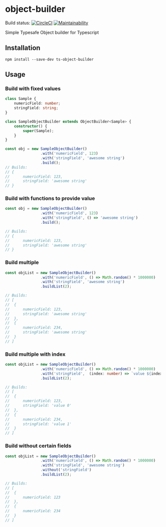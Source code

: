 # object-builder

Build status: [![CircleCI](https://circleci.com/gh/pkspks/ts-object-builder.svg?style=svg)](https://circleci.com/gh/pkspks/ts-object-builder)
[![Maintainability](https://api.codeclimate.com/v1/badges/b322b07affdd35f2d2d0/maintainability)](https://codeclimate.com/github/pkspks/ts-object-builder/maintainability)

Simple Typesafe Object builder for Typescript


## Installation

`npm install --save-dev ts-object-builder`


## Usage

### Build with fixed values
```typescript
class Sample {
    numericField: number;
    stringField: string;
}

class SampleObjectBuilder extends ObjectBuilder<Sample> {
    constructor() {
        super(Sample);
    }
}

const obj = new SampleObjectBuilder()
                .with('numericField', 123)
                .with('stringField', 'awesome string')
                .build();
// Builds:
// {
//      numericField: 123, 
//      stringField: 'awesome string'
// }
```

### Build with functions to provide value
```typescript
const obj = new SampleObjectBuilder()
                .with('numericField', 123)
                .with('stringField', () => 'awesome string')
                .build();

// Builds:
// {
//      numericField: 123, 
//      stringField: 'awesome string'
// }
```

### Build multiple
```typescript
const objList = new SampleObjectBuilder()
                .with('numericField', () => Math.random() * 1000000)
                .with('stringField', 'awesome string')
                .buildList(2);

// Builds:
// [
//  {
//      numericField: 123, 
//      stringField: 'awesome string'
//  },
//  {
//      numericField: 234, 
//      stringField: 'awesome string'
//  }
// ]
```


### Build multiple with index
```typescript
const objList = new SampleObjectBuilder()
                .with('numericField', () => Math.random() * 1000000)
                .with('stringField',  (index: number) => `value ${index}`)
                .buildList(2);

// Builds:
// [
//  {
//      numericField: 123, 
//      stringField: 'value 0'
//  },
//  {
//      numericField: 234, 
//      stringField: 'value 1'
//  }
// ]
```

### Build without certain fields
```typescript
const objList = new SampleObjectBuilder()
                .with('numericField', () => Math.random() * 1000000)
                .with('stringField', 'awesome string')
                .without('stringField')
                .buildList(2);

// Builds:
// [
//  {
//      numericField: 123
//  },
//  {
//      numericField: 234
//  }
// ]
```
